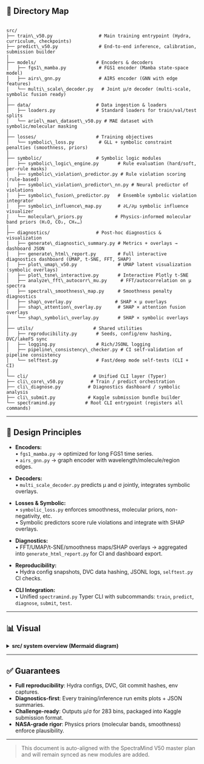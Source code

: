 ## 📂 Directory Map

```

src/
├── train\_v50.py                 # Main training entrypoint (Hydra, curriculum, checkpoints)
├── predict\_v50.py               # End-to-end inference, calibration, submission builder
│
├── models/                      # Encoders & decoders
│   ├── fgs1\_mamba.py            # FGS1 encoder (Mamba state-space model)
│   ├── airs\_gnn.py              # AIRS encoder (GNN with edge features)
│   └── multi\_scale\_decoder.py   # Joint μ/σ decoder (multi-scale, symbolic fusion ready)
│
├── data/                        # Data ingestion & loaders
│   ├── loaders.py               # Standard loaders for train/val/test splits
│   └── ariel\_mae\_dataset\_v50.py # MAE dataset with symbolic/molecular masking
│
├── losses/                      # Training objectives
│   └── symbolic\_loss.py         # GLL + symbolic constraint penalties (smoothness, priors)
│
├── symbolic/                    # Symbolic logic modules
│   ├── symbolic\_logic\_engine.py       # Rule evaluation (hard/soft, per-rule masks)
│   ├── symbolic\_violation\_predictor.py # Rule violation scoring (rule-based)
│   ├── symbolic\_violation\_predictor\_nn.py # Neural predictor of violations
│   ├── symbolic\_fusion\_predictor.py   # Ensemble symbolic violation integrator
│   ├── symbolic\_influence\_map.py      # ∂L/∂μ symbolic influence visualizer
│   └── molecular\_priors.py            # Physics-informed molecular band priors (H₂O, CO₂, CH₄…)
│
├── diagnostics/                 # Post-hoc diagnostics & visualization
│   ├── generate\_diagnostic\_summary.py # Metrics + overlays → dashboard JSON
│   ├── generate\_html\_report.py        # Full interactive diagnostics dashboard (UMAP, t-SNE, FFT, SHAP)
│   ├── plot\_umap\_v50.py               # UMAP latent visualization (symbolic overlays)
│   ├── plot\_tsne\_interactive.py       # Interactive Plotly t-SNE
│   ├── analyze\_fft\_autocorr\_mu.py     # FFT/autocorrelation on μ spectra
│   ├── spectral\_smoothness\_map.py     # Smoothness penalty diagnostics
│   ├── shap\_overlay.py                # SHAP × μ overlays
│   ├── shap\_attention\_overlay.py      # SHAP × attention fusion overlays
│   └── shap\_symbolic\_overlay.py       # SHAP × symbolic overlays
│
├── utils/                      # Shared utilities
│   ├── reproducibility.py       # Seeds, config/env hashing, DVC/lakeFS sync
│   ├── logging.py               # Rich/JSONL logging
│   ├── pipeline\_consistency\_checker.py # CI self-validation of pipeline consistency
│   └── selftest.py              # Fast/deep mode self-tests (CLI + CI)
│
└── cli/                        # Unified CLI layer (Typer)
├── cli\_core\_v50.py          # Train / predict orchestration
├── cli\_diagnose.py          # Diagnostics dashboard / symbolic analysis
├── cli\_submit.py            # Kaggle submission bundle builder
└── spectramind.py           # Root CLI entrypoint (registers all commands)

````

---

## 🔑 Design Principles

- **Encoders:**  
  • `fgs1_mamba.py` → optimized for long FGS1 time series.  
  • `airs_gnn.py` → graph encoder with wavelength/molecule/region edges.  

- **Decoders:**  
  • `multi_scale_decoder.py` predicts μ and σ jointly, integrates symbolic overlays.  

- **Losses & Symbolic:**  
  • `symbolic_loss.py` enforces smoothness, molecular priors, non-negativity, etc.  
  • Symbolic predictors score rule violations and integrate with SHAP overlays.  

- **Diagnostics:**  
  • FFT/UMAP/t-SNE/smoothness maps/SHAP overlays → aggregated into
    `generate_html_report.py` for CI and dashboard export.  

- **Reproducibility:**  
  • Hydra config snapshots, DVC data hashing, JSONL logs, `selftest.py` CI checks.  

- **CLI Integration:**  
  • Unified `spectramind.py` Typer CLI with subcommands:
    `train`, `predict`, `diagnose`, `submit`, `test`.

---

## 📊 Visual

<details>
<summary><strong>src/ system overview (Mermaid diagram)</strong></summary>

```mermaid
flowchart TD
  subgraph Data[data/]
    LDR[loaders.py]
    MAE[ariel_mae_dataset_v50.py]
  end

  subgraph Models[models/]
    FGS1[fgs1_mamba.py]
    AIRS[airs_gnn.py]
    DEC[multi_scale_decoder.py]
  end

  subgraph Losses[losses/]
    SYM[symbolic_loss.py]
  end

  subgraph Symbolic[symbolic/]
    LOGIC[symbolic_logic_engine.py]
    PRIORS[molecular_priors.py]
    VIOL[symbolic_violation_predictor*.py]
    INFL[symbolic_influence_map.py]
  end

  subgraph Diagnostics[diagnostics/]
    SUMM[generate_diagnostic_summary.py]
    HTML[generate_html_report.py]
    UMAP[plot_umap_v50.py]
    TSNE[plot_tsne_interactive.py]
    FFT[analyze_fft_autocorr_mu.py]
    SMOOTH[spectral_smoothness_map.py]
    SHAP[shap_* overlays]
  end

  subgraph Utils[utils/]
    REPRO[reproducibility.py]
    LOG[logging.py]
    CHECK[pipeline_consistency_checker.py]
    SELF[selftest.py]
  end

  subgraph CLI[cli/]
    CORE[cli_core_v50.py]
    DIAG[cli_diagnose.py]
    SUB[cli_submit.py]
    ROOT[spectramind.py]
  end

  LDR --> FGS1
  LDR --> AIRS
  FGS1 --> DEC
  AIRS --> DEC
  DEC --> SYM
  SYM --> SUMM
  SUMM --> HTML
  SUMM --> UMAP
  SUMM --> TSNE
  SUMM --> FFT
  SUMM --> SHAP
  Utils --> CLI
````

</details>

---

## ✅ Guarantees

* **Full reproducibility**: Hydra configs, DVC, Git commit hashes, env captures.
* **Diagnostics-first**: Every training/inference run emits plots + JSON summaries.
* **Challenge-ready**: Outputs μ/σ for 283 bins, packaged into Kaggle submission format.
* **NASA-grade rigor**: Physics priors (molecular bands, smoothness) enforce plausibility.

---

> This document is auto-aligned with the SpectraMind V50 master plan and will remain synced as new modules are added.

```
